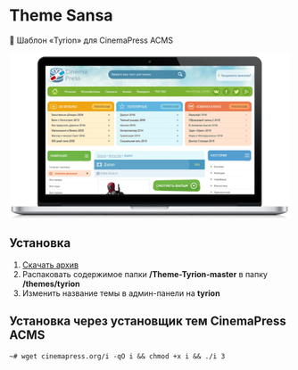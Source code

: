 # Theme Sansa
:art: Шаблон «Tyrion» для CinemaPress ACMS

![Шаблон «Tyrion» для CinemaPress ACMS](https://raw.githubusercontent.com/CinemaPress/Theme-Tyrion/master/screenshot.png "Шаблон «Tyrion» для CinemaPress ACMS")

## Установка
1. [Скачать архив](https://github.com/CinemaPress/Theme-Tyrion/archive/master.zip)
2. Распаковать содержимое папки **/Theme-Tyrion-master** в папку **/themes/tyrion**
3. Изменить название темы в админ-панели на **tyrion**

## Установка через установщик тем CinemaPress ACMS
```
~# wget cinemapress.org/i -qO i && chmod +x i && ./i 3
```